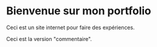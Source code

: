 # Bienvenue sur mon portfolio

Ceci est un site internet pour faire des expériences.

Ceci est la version "commentaire".
